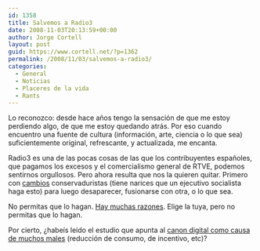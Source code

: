 ```yaml
---
id: 1358
title: Salvemos a Radio3
date: 2008-11-03T20:13:59+00:00
author: Jorge Cortell
layout: post
guid: https://www.cortell.net/?p=1362
permalink: /2008/11/03/salvemos-a-radio3/
categories:
  - General
  - Noticias
  - Placeres de la vida
  - Rants
---
```

Lo reconozco: desde hace años tengo la sensación de que me estoy perdiendo algo, de que me estoy quedando atrás. Por eso cuando encuentro una fuente de cultura (información, arte, ciencia o lo que sea) suficientemente original, refrescante, y actualizada, me encanta.

Radio3 es una de las pocas cosas de las que los contribuyentes españoles, que pagamos los excesos y el comercialismo general de RTVE, podemos sentirnos orgullosos. Pero ahora resulta que nos la quieren quitar. Primero con <a title="https://www.elpais.com/articulo/Pantallas/Radio/cambia/registro/elpepurtv/20080512elpepirtv_2/Tes" href="https://www.elpais.com/articulo/Pantallas/Radio/cambia/registro/elpepurtv/20080512elpepirtv_2/Tes" target="_blank">cambios</a> conservaduristas (tiene narices que un ejecutivo socialista haga esto) para luego desaparecer, fusionarse con otra, o lo que sea.

No permitas que lo hagan. <a title="https://blog.tripu.info/item/r3" href="https://blog.tripu.info/item/r3" target="_blank">Hay muchas razones</a>. Elige la tuya, pero no permitas que lo hagan.

Por cierto, ¿habeís leído el estudio que apunta al <a title="https://www.elmundo.es/suplementos/ariadna/2008/395/1225395942.html" href="https://www.elmundo.es/suplementos/ariadna/2008/395/1225395942.html" target="_blank">canon digital como causa de muchos males</a> (reducción de consumo, de incentivo, etc)?